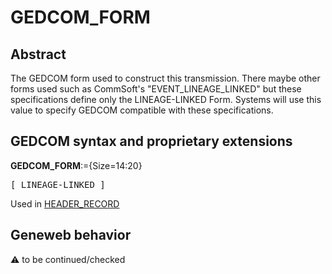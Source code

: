 ﻿# GEDCOM_FORM
## Abstract
The GEDCOM form used to construct this transmission. There maybe other forms used such as CommSoft's "EVENT_LINEAGE_LINKED" but these specifications define only the LINEAGE-LINKED Form.  Systems will use this value to specify GEDCOM compatible with these specifications.


## GEDCOM syntax and proprietary extensions

**GEDCOM_FORM**:={Size=14:20}
<pre>
[ LINEAGE-LINKED ]
</pre>
Used in <a href=Ged.HEADER_RECORD.md>HEADER_RECORD</a><br />


## Geneweb behavior



:warning: to be continued/checked

